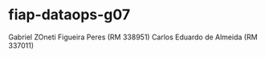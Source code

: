 # fiap-dataops-g07

Gabriel ZOneti Figueira Peres (RM 338951)
Carlos Eduardo de Almeida (RM 337011)
